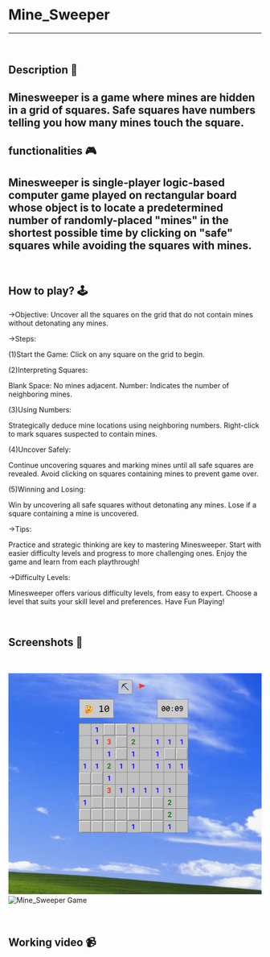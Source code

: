 # Mine_Sweeper
---
<br>

## **Description 📃**
Minesweeper is a game where mines are hidden in a grid of squares. Safe squares have numbers telling you how many mines touch the square.
- 

## **functionalities 🎮**
Minesweeper is single-player logic-based computer game played on rectangular board whose object is to locate a predetermined number of randomly-placed "mines" in the shortest possible time by clicking on "safe" squares while avoiding the squares with mines.
- 
<br>

## **How to play? 🕹️**
->Objective:
Uncover all the squares on the grid that do not contain mines without detonating any mines.

->Steps:

(1)Start the Game: Click on any square on the grid to begin.

(2)Interpreting Squares:

Blank Space: No mines adjacent.
Number: Indicates the number of neighboring mines.

(3)Using Numbers:

Strategically deduce mine locations using neighboring numbers.
Right-click to mark squares suspected to contain mines.

(4)Uncover Safely:

Continue uncovering squares and marking mines until all safe squares are revealed.
Avoid clicking on squares containing mines to prevent game over.

(5)Winning and Losing:

Win by uncovering all safe squares without detonating any mines.
Lose if a square containing a mine is uncovered.

->Tips:

Practice and strategic thinking are key to mastering Minesweeper.
Start with easier difficulty levels and progress to more challenging ones.
Enjoy the game and learn from each playthrough!

->Difficulty Levels:

Minesweeper offers various difficulty levels, from easy to expert.
Choose a level that suits your skill level and preferences.
Have Fun Playing!
 

<br>

## **Screenshots 📸**

<br>

![image](Mine_Sweeper.png)
![Mine_Sweeper Game](https://github.com/neel815/GameZone/tree/main/Games/Mine_Sweeper)

<br>

## **Working video 📹**

